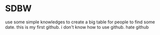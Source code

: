 # SDBW
use some simple knowledges to create a big table for people to find some date.
this is my first github.
i don't know how to use github.
hate github
